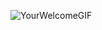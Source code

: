 
![YourWelcomeGIF](https://github.com/user-attachments/assets/46b2a24b-afc8-4289-8503-34a8282c1b98)

<!---
Arunz311/Arunz311 is a ✨ special ✨ repository because its `README.md` (this file) appears on your GitHub profile.
You can click the Preview link to take a look at your changes.
--->
